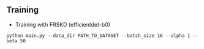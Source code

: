 ## Training
- Training with FRSKD (efficientdet-b0)
~~~
python main.py --data_dir PATH_TO_DATASET --batch_size 16 --alpha 1 --beta 50
~~~